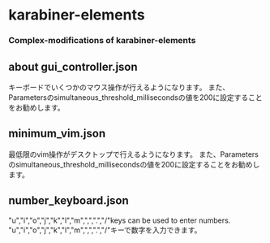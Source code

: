 # karabiner-elements
### Complex-modifications of karabiner-elements

## about gui_controller.json
キーボードでいくつかのマウス操作が行えるようになります。
また、Parametersのsimultaneous_threshold_millisecondsの値を200に設定することをお勧めします。

## minimum_vim.json
最低限のvim操作がデスクトップで行えるようになります。
また、Parametersのsimultaneous_threshold_millisecondsの値を200に設定することをお勧めします。

## number_keyboard.json
"u","i","o","j","k","l","m",",",".","/"keys can be used to enter numbers.
"u","i","o","j","k","l","m",",",".","/"キーで数字を入力できます。
